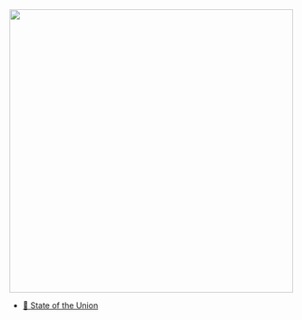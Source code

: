 
<img width="500" src="https://user-images.githubusercontent.com/80469971/172385889-82d36b1d-4729-424b-bda5-0cbb4d52076c.jpg">


* [📢 State of the Union](https://github.com/HugoPrinsloo/iOS-Playground/blob/develop/WWDC22/StateOfTheUnion.md)




